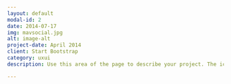 ```yaml
---
layout: default
modal-id: 2
date: 2014-07-17
img: mavsocial.jpg
alt: image-alt
project-date: April 2014
client: Start Bootstrap
category: uxui
description: Use this area of the page to describe your project. The icon above is part of a free icon set by <a href="https://sellfy.com/p/8Q9P/jV3VZ/">Flat Icons</a>. On their website, you can download their free set with 16 icons, or you can purchase the entire set with 146 icons for only $12!

---
```

